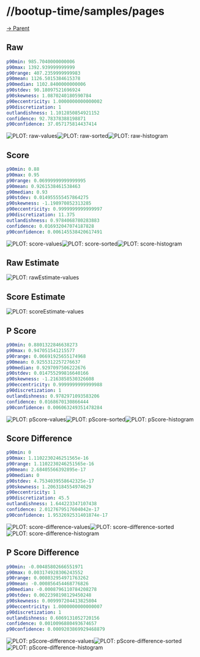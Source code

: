 
# //bootup-time/samples/pages

[→ Parent](../..)


## Raw


```yaml
p90min: 985.7040000000006
p90max: 1392.939999999999
p90range: 407.2359999999983
p90mean: 1126.5015384615378
p90median: 1102.8400000000006
p90stdev: 90.18097521696924
p90skewness: 1.0870240180590784
p90eccentricity: 1.0000000000000002
p90discretization: 1
outlandishness: 1.1012850854921152
confidence: 92.78378388198871
p90confidence: 37.057175814437414

```

![PLOT: raw-values](./raw/values.svg)![PLOT: raw-sorted](./raw/sorted.svg)![PLOT: raw-histogram](./raw/histogram.svg)
## Score


```yaml
p90min: 0.88
p90max: 0.95
p90range: 0.06999999999999995
p90mean: 0.9261538461538463
p90median: 0.93
p90stdev: 0.014955555457864275
p90skewness: -1.198970852313285
p90eccentricity: 0.9999999999999997
p90discretization: 11.375
outlandishness: 0.9784068780283883
confidence: 0.016932047074187828
p90confidence: 0.006145538420617491

```

![PLOT: score-values](./score/values.svg)![PLOT: score-sorted](./score/sorted.svg)![PLOT: score-histogram](./score/histogram.svg)
## Raw Estimate

![PLOT: rawEstimate-values](./rawEstimate/values.svg)
## Score Estimate

![PLOT: scoreEstimate-values](./scoreEstimate/values.svg)
## P Score


```yaml
p90min: 0.8801322846638273
p90max: 0.947051541215577
p90range: 0.06691925655174968
p90mean: 0.9255312257276637
p90median: 0.9297097506222676
p90stdev: 0.014755299816640166
p90skewness: -1.2163858530326608
p90eccentricity: 0.9999999999999988
p90discretization: 1
outlandishness: 0.9782971093583206
confidence: 0.0168670130866444
p90confidence: 0.006063249351478284

```

![PLOT: pScore-values](./pScore/values.svg)![PLOT: pScore-sorted](./pScore/sorted.svg)![PLOT: pScore-histogram](./pScore/histogram.svg)
## Score Difference


```yaml
p90min: 0
p90max: 1.1102230246251565e-16
p90range: 1.1102230246251565e-16
p90mean: 2.68405566392895e-17
p90median: 0
p90stdev: 4.7534039558642325e-17
p90skewness: 1.2063184554974629
p90eccentricity: 1
p90discretization: 45.5
outlandishness: 1.644223347107438
confidence: 2.0127679517604042e-17
p90confidence: 1.9532692531401874e-17

```

![PLOT: score-difference-values](./score-difference/values.svg)![PLOT: score-difference-sorted](./score-difference/sorted.svg)![PLOT: score-difference-histogram](./score-difference/histogram.svg)
## P Score Difference


```yaml
p90min: -0.00485802666551971
p90max: 0.003174928306243552
p90range: 0.008032954971763262
p90mean: -0.000856454468776826
p90median: -0.0008796110784208278
p90stdev: 0.0022398198129450248
p90skewness: 0.009997204413825804
p90eccentricity: 1.0000000000000007
p90discretization: 1
outlandishness: 0.6069131052720156
confidence: 0.0010096880493674657
p90confidence: 0.0009203869929468879

```

![PLOT: pScore-difference-values](./pScore-difference/values.svg)![PLOT: pScore-difference-sorted](./pScore-difference/sorted.svg)![PLOT: pScore-difference-histogram](./pScore-difference/histogram.svg)